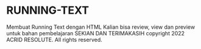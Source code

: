 # RUNNING-TEXT
Membuat Running Text dengan HTML
Kalian bisa review, view dan preview untuk bahan pembelajaran
SEKIAN DAN TERIMAKASIH
copyright 2022 ACRID RESOLUTE. All rights reserved.
